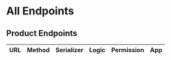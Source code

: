 # All Endpoints

## Product Endpoints

| URL                                       | Method     | Serializer                           | Logic                                                                                                     | Permission                                     | App   |
|-------------------------------------------|------------|--------------------------------------|-----------------------------------------------------------------------------------------------------------|------------------------------------------------|-------|